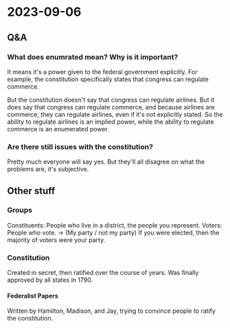 # 2023-09-06

## Q&A

### What does enumrated mean? Why is it important?

It means it's a power given to the federal government explicitly. For example, the constitution specifically states that congress can regulate commerce.

But the constitution doesn't say that congress can regulate airlines. But it does say that congress can regulate commerce, and because airlines are commerce, they can regulate airlines, even if it's not explicitly stated. So the ability to regulate airlines is an implied power, while the ability to regulate commerce is an enumerated power.

### Are there still issues with the constitution?

Pretty much everyone will say yes. But they'll all disagree on what the problems are, it's subjective.

## Other stuff

### Groups

Constituents: People who live in a district, the people you represent.
Voters: People who vote. -> (My party / not my party)
If you were elected, then the majority of voters were your party.

### Constitution

Created in secret, then ratified over the course of years. Was finally approved by all states in 1790.

#### Federalist Papers

Written by Hamilton, Madison, and Jay, trying to convince people to ratify the constitution.